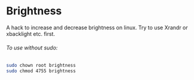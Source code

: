 # Brightness
A hack to increase and decrease brightness on linux. Try to use Xrandr or xbacklight etc. first.  

###### To use without sudo: 
```bash
sudo chown root brightness
sudo chmod 4755 brightness
```
